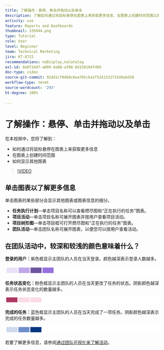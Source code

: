 ```yaml
---
title: 了解操作：悬停、单击并拖动以及单击
description: 了解如何通过将鼠标悬停在图表上来获取更多信息、在图表上创建时间范围以及如何显示其他图表，所有这些都可在 [!UICONTROL Enhanced analytics] 中实现。
activity: use
feature: Reports and Dashboards
thumbnail: 335044.png
type: Tutorial
role: User
level: Beginner
team: Technical Marketing
jira: KT-8722
recommendations: noDisplay,noCatalog
exl-id: 8e0f24d7-a099-4a08-af08-8d150104fdb9
doc-type: video
source-git-commit: 92dd1cf0db8c6ea785cba2f524133273240a6d10
workflow-type: tm+mt
source-wordcount: '293'
ht-degree: 100%

---
```


# 了解操作：悬停、单击并拖动以及单击

在本视频中，您将了解到：

* 如何通过将鼠标悬停在图表上来获取更多信息
* 在图表上创建时间范围
* 如何显示其他图表

>[!VIDEO](https://video.tv.adobe.com/v/335044/?quality=12&learn=on)

## 单击图表以了解更多信息

单击图表的某些部分会显示其他图表或图表信息的细分。

* **任务执行计划**—单击项目名称可以查看燃尽图和“正在执行的任务”图表。
* **项目活动**—单击项目名称可展开图表并按用户查看项目活动。
* **项目树形图**—单击项目框可打开燃尽图和“正在执行的任务”图表。
* **团队活动**—单击团队名称可展开图表，以便您可以按用户查看活动。

## 在团队活动中，较深和较浅的颜色意味着什么？

**登录的用户：**&#x200B;紫色框显示主团队的人员在当天登录。颜色越深表示登录人数越多。

![紫色阴影框的图像](assets/purple-shaded-boxes.png)

**任务状态变化：**&#x200B;粉色框显示主团队的人员在当天更改了任务的状态。阴影颜色越深表示任务状态变化的数量越多。

![粉红色阴影框的图像](assets/pink-shaded-boxes.png)

**完成的任务：**&#x200B;蓝色框显示主团队的人员在当天完成了一项任务。阴影颜色越深表示完成的任务数量越多。

![蓝色阴影框的图像](assets/blue-shaded-boxes.png)

若要了解更多信息，请参阅[通过团队可视化来了解活动](https://experienceleague.adobe.com/docs/workfront/using/reporting/enhanced-analytics/activity-by-team-overview.html?lang=zh-Hans)。
